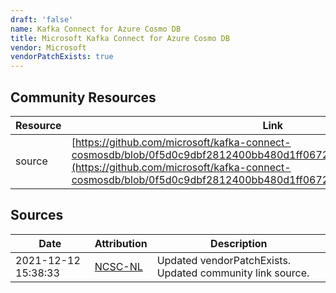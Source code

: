 ```yaml
---
draft: 'false'
name: Kafka Connect for Azure Cosmo DB
title: Microsoft Kafka Connect for Azure Cosmo DB
vendor: Microsoft
vendorPatchExists: true
---
```



## Community Resources
| Resource | Link |
| --- | --- |
| source | [https://github.com/microsoft/kafka-connect-cosmosdb/blob/0f5d0c9dbf2812400bb480d1ff0672dfa6bb56f0/CHANGELOG.md](https://github.com/microsoft/kafka-connect-cosmosdb/blob/0f5d0c9dbf2812400bb480d1ff0672dfa6bb56f0/CHANGELOG.md) |


## Sources
| Date | Attribution | Description |
| --- | --- | --- |
| 2021-12-12 15:38:33 | [NCSC-NL](https://github.com/NCSC-NL/log4shell/blob/main/software/README.md) | Updated vendorPatchExists. Updated community link source.  |
